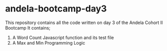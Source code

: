 # andela-bootcamp-day3
This repository contains all the code written on day 3 of the Andela Cohort II Bootcamp 
It contains;
1. A Word Count Javascript function and its test file
2. A Max and Min Programming Logic
